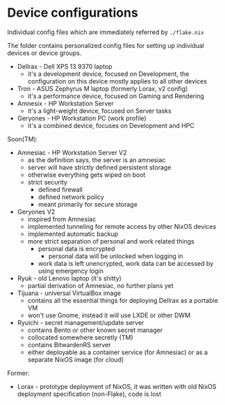 # Device configurations

Individual config files which are immediately referred by `./flake.nix`

The folder contains personalized config files for setting up individual devices or device groups.

* Dellrax - Dell XPS 13 9370 laptop
  * it's a development device, focused on Development, the configuration on this device mostly applies to all other devices
* Tron - ASUS Zephyrus M laptop (formerly Lorax, v2 config)
  * it's a performance device, focused on Gaming and Rendering
* Amnesix - HP Workstation Server
  * it's a light-weight device, focused on Server tasks
* Geryones - HP Workstation PC (work profile)
  * it's a combined device, focuses on Development and HPC

Soon(TM):
* Amnesiac - HP Workstation Server V2
  * as the definition says, the server is an amnesiac
  * server will have strictly defined persistent storage
  * otherwise everything gets wiped on boot
  * strict security
    * defined firewall
    * defined network policy
    * meant primarily for secure storage
* Geryones V2
  * inspired from Amnesiac
  * implemented tunneling for remote access by other NixOS devices
  * implemented automatic backup
  * more strict separation of personal and work related things
    * personal data is encrypted
      * personal data will be unlocked when logging in
    * work data is left unencrypted, work data can be accessed by using emergency login
* Ryuk - old Lenovo laptop (it's shitty)
  * partial derivation of Amnesiac, no further plans yet
* Tijuana - universal VirtualBox image
  * contains all the essential things for deploying Dellrax as a portable VM
  * won't use Gnome, instead it will use LXDE or other DWM
* Ryuichi - secret management/update server
  * contains Bento or other known secret manager
  * collocated somewhere secretly (TM)
  * contains BitwardenRS server
  * either deployable as a container service (for Amnesiac) or as a separate NixOS image (for cloud)

Former:
* Lorax - prototype deployment of NixOS, it was written with old NixOS deployment specification (non-Flake), code is lost
